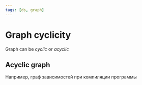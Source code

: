 ```yaml
---
tags: [ds, graph]
---
```


# Graph cyclicity

Graph can be *cyclic* or *acyclic*

## Acyclic graph

Например, граф зависимостей при компиляции программы

<!--
viz: dot
:::
digraph {
	rankdir   = LR
	bgcolor   = transparent
	arrowsize = .1
	node [
		shape     = circle
		width     = 0.15
		height    = 0.15
		fixedsize = true
		fontsize  = 0
		fillcolor = black
		style     = bold
	]
	edge [
		arrowsize = .8
		arrowhead = open
	]
	subgraph a {
		a -> {y с d}
		с -> f
		y -> b
		{с d} -> e -> i
		{b f} -> g -> h
	}
}
:::
-->